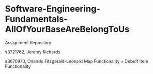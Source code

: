 # Software-Engineering-Fundamentals-AllOfYourBaseAreBelongToUs
Assignment Repository

s3721762, Jeremy Richards

s3670970, Orlando Fitzgerald-Leonard
	Map Functionality + Debuff Item Functionality
